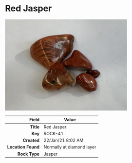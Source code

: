 # Red Jasper



<img height="300px" src="10077.jpg"/>

|       Field | Value                   |
|------------:|-------------------------|
|   **Title** | Red Jasper |
|     **Key** | ROCK-41 |
| **Created** | 22/Jan/21 8:02 AM |
| **Location Found** | Normally at diamond layer |
| **Rock Type** | Jasper |

        